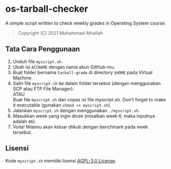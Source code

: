 # os-tarball-checker

A simple script written to check weekly grades in Operating System course.

> Copyright (C) 2021 Muhammad Athallah

## Tata Cara Penggunaan

1. Unduh file `myscript.sh`.
2. Ubah isi `ACCNAME` dengan nama akun GitHub-mu.
3. Buat folder bernama `tarball-grade` di directory `$HOME` pada Virtual Machine.
4. Salin file `myscript.sh` ke dalam folder tersebut (dengan menggunakan SCP atau FTP File Manager).<br>
   ATAU<br>
   Buat file `myscript.sh` dan copas isi file myscript.sh. Don't forget to make it executable (gunakan `chmod +x myscript.sh`).
5. Jalankan `myscript.sh` dengan menggunakan `./myscript.sh`.
6. Masukkan week yang ingin dicek (misalkan week 6, maka inputnya adalah `06`).
7. Voila! Nilaimu akan keluar diikuti dengan benchmark pada week tersebut.

## Lisensi

Kode `myscript.sh` memiliki lisensi [AGPL-3.0 License](LICENSE).
